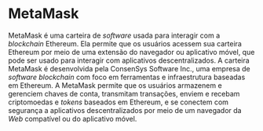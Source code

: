 # MetaMask

MetaMask é uma carteira de _software_ usada para interagir com a _blockchain_ Ethereum. Ela permite que os usuários acessem sua carteira Ethereum por meio de uma extensão do navegador ou aplicativo móvel, que pode ser usado para interagir com aplicativos descentralizados. A carteira MetaMask é desenvolvida pela ConsenSys Software Inc., uma empresa de _software_ _blockchain_ com foco em ferramentas e infraestrutura baseadas em Ethereum. A MetaMask permite que os usuários armazenem e gerenciem chaves de conta, transmitam transações, enviem e recebam criptomoedas e _tokens_ baseados em Ethereum, e se conectem com segurança a aplicativos descentralizados por meio de um navegador da _Web_ compatível ou do aplicativo móvel.